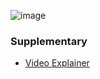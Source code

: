 ![image](https://github.com/rajdyp/rajdyp.github.io/assets/15313631/19e9e74b-1e21-4351-a890-09be17555266)

### Supplementary
- [Video Explainer](https://www.youtube.com/watch?v=AlkDbnbv7dk)
